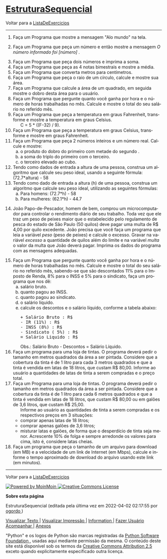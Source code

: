 <!DOCTYPE HTML PUBLIC "-//W3C//DTD HTML 4.01//EN" "http://www.w3.org/TR/html4/strict.dtd">
<html>
 <head>
  <meta content="text/html;charset=utf-8" http-equiv="Content-Type"/>
  <meta content="index,nofollow" name="robots"/>
   <div id="page">
    <h1 id="pagelocation">
     <span>
      <a class="backlink" href="/EstruturaSequencial?action=fullsearch&amp;context=180&amp;value=linkto%3A%22EstruturaSequencial%22" rel="nofollow" title="Clique para fazer uma busca completa por este título">
       EstruturaSequencial
      </a>
     </span>
    </h1>
    <!-- INICIO -->
    <div dir="ltr" id="content" lang="pt-br">
     <span class="anchor" id="top">
     </span>
     <span class="anchor" id="line-1">
     </span>
     <p class="line862">
      Voltar para a
      <a href="/ListaDeExercicios">
       ListaDeExercicios
      </a>
      <span class="anchor" id="line-2">
      </span>
      <hr/>
      <p class="line874">
       <span class="anchor" id="line-3">
       </span>
       <span class="anchor" id="line-4">
       </span>
       <ol type="1">
        <li>
         Faça um Programa que mostre a mensagem "Alo mundo" na tela.
         <span class="anchor" id="line-5">
         </span>
         <span class="anchor" id="line-6">
         </span>
        </li>
        <li class="gap">
         <p class="line862">
          Faça um Programa que peça um número e então mostre a mensagem
          <em>
           O número informado foi [número]
          </em>
          .
          <span class="anchor" id="line-7">
          </span>
          <span class="anchor" id="line-8">
          </span>
         </p>
        </li>
        <li class="gap">
         Faça um Programa que peça dois números e imprima a soma.
         <span class="anchor" id="line-9">
         </span>
         <span class="anchor" id="line-10">
         </span>
        </li>
        <li class="gap">
         Faça um Programa que peça as 4 notas bimestrais e mostre a média.
         <span class="anchor" id="line-11">
         </span>
         <span class="anchor" id="line-12">
         </span>
        </li>
        <li class="gap">
         Faça um Programa que converta metros para centímetros.
         <span class="anchor" id="line-13">
         </span>
         <span class="anchor" id="line-14">
         </span>
        </li>
        <li class="gap">
         Faça um Programa que peça o raio de um círculo, calcule e mostre sua área.
         <span class="anchor" id="line-15">
         </span>
         <span class="anchor" id="line-16">
         </span>
        </li>
        <li class="gap">
         Faça um Programa que calcule a área de um quadrado, em seguida mostre o dobro desta área para o usuário.
         <span class="anchor" id="line-17">
         </span>
         <span class="anchor" id="line-18">
         </span>
        </li>
        <li class="gap">
         Faça um Programa que pergunte quanto você ganha por hora e o número de horas trabalhadas no mês. Calcule e mostre o total do seu salário no referido mês.
         <span class="anchor" id="line-19">
         </span>
         <span class="anchor" id="line-20">
         </span>
        </li>
        <li class="gap">
         Faça um Programa que peça a temperatura em graus Fahrenheit, transforme e mostre a temperatura em graus Celsius.
         <span class="anchor" id="line-21">
         </span>
         <ul>
          <li style="list-style-type:none">
           C = 5 * ((F-32) / 9).
           <span class="anchor" id="line-22">
           </span>
           <span class="anchor" id="line-23">
           </span>
          </li>
         </ul>
        </li>
        <li class="gap">
         Faça um Programa que peça a temperatura em graus Celsius, transforme e mostre em graus Fahrenheit.
         <span class="anchor" id="line-24">
         </span>
         <span class="anchor" id="line-25">
         </span>
        </li>
        <li class="gap">
         Faça um Programa que peça 2 números inteiros e um número real. Calcule e mostre:
         <span class="anchor" id="line-26">
         </span>
         <ol type="a">
          <li>
           o produto do dobro do primeiro com metade do segundo .
           <span class="anchor" id="line-27">
           </span>
          </li>
          <li>
           a soma do triplo do primeiro com o terceiro.
           <span class="anchor" id="line-28">
           </span>
          </li>
          <li>
           o terceiro elevado ao cubo.
           <span class="anchor" id="line-29">
           </span>
           <span class="anchor" id="line-30">
           </span>
          </li>
         </ol>
        </li>
        <li class="gap">
         Tendo como dados de entrada a altura de uma pessoa, construa um algoritmo que calcule seu peso ideal, usando a seguinte fórmula: (72.7*altura) - 58
         <span class="anchor" id="line-31">
         </span>
         <span class="anchor" id="line-32">
         </span>
        </li>
        <li class="gap">
         Tendo como dado de entrada a altura (h) de uma pessoa, construa um algoritmo que calcule seu peso ideal, utilizando as seguintes fórmulas:
         <span class="anchor" id="line-33">
         </span>
         <ol type="a">
          <li>
           Para homens: (72.7*h) - 58
           <span class="anchor" id="line-34">
           </span>
          </li>
          <li>
           Para mulheres: (62.1*h) - 44.7
           <span class="anchor" id="line-35">
           </span>
           <span class="anchor" id="line-36">
           </span>
           <span class="anchor" id="line-37">
           </span>
          </li>
         </ol>
        </li>
        <li class="gap">
         <p class="line862">
          João Papo-de-Pescador, homem de bem, comprou um microcomputador para controlar o rendimento diário de seu trabalho. Toda vez que ele traz um peso de peixes maior que o estabelecido pelo regulamento de pesca do estado de São Paulo (50 quilos) deve pagar uma multa de R$ 4,00 por quilo excedente. João precisa que você faça um programa que leia a variável
          <em>
           peso
          </em>
          (peso de peixes) e calcule o excesso. Gravar na variável
          <em>
           excesso
          </em>
          a quantidade de quilos além do limite e na variável
          <em>
           multa
          </em>
          o valor da multa que João deverá pagar. Imprima os dados do programa com as mensagens adequadas.
          <span class="anchor" id="line-38">
          </span>
          <span class="anchor" id="line-39">
          </span>
         </p>
        </li>
        <li class="gap">
         Faça um Programa que pergunte quanto você ganha por hora e o número de horas trabalhadas no mês. Calcule e mostre o total do seu salário no referido mês, sabendo-se que são descontados 11% para o Imposto de Renda, 8% para o INSS e 5% para o sindicato, faça um programa que nos dê:
         <span class="anchor" id="line-40">
         </span>
         <ol type="a">
          <li>
           salário bruto.
           <span class="anchor" id="line-41">
           </span>
          </li>
          <li>
           quanto pagou ao INSS.
           <span class="anchor" id="line-42">
           </span>
          </li>
          <li>
           quanto pagou ao sindicato.
           <span class="anchor" id="line-43">
           </span>
          </li>
          <li>
           o salário líquido.
           <span class="anchor" id="line-44">
           </span>
          </li>
          <li>
           calcule os descontos e o salário líquido, conforme a tabela abaixo:
           <span class="anchor" id="line-45">
           </span>
           <span class="anchor" id="line-46">
           </span>
           <span class="anchor" id="line-47">
           </span>
           <span class="anchor" id="line-48">
           </span>
           <span class="anchor" id="line-49">
           </span>
           <span class="anchor" id="line-50">
           </span>
           <span class="anchor" id="line-51">
           </span>
           <pre><span class="anchor" id="line-1"></span>+ Salário Bruto : R$
<span class="anchor" id="line-2"></span>- IR (11%) : R$
<span class="anchor" id="line-3"></span>- INSS (8%) : R$
<span class="anchor" id="line-4"></span>- Sindicato ( 5%) : R$
<span class="anchor" id="line-5"></span>= Salário Liquido : R$</pre>
           <span class="anchor" id="line-52">
           </span>
           Obs.: Salário Bruto - Descontos = Salário Líquido.
           <span class="anchor" id="line-53">
           </span>
           <span class="anchor" id="line-54">
           </span>
          </li>
         </ol>
        </li>
        <li class="gap">
         Faça um programa para uma loja de tintas. O programa deverá pedir o tamanho em metros quadrados da área a ser pintada. Considere que a cobertura da tinta é de 1 litro para cada 3 metros quadrados e que a tinta é vendida em latas de 18 litros, que custam R$ 80,00. Informe ao usuário a quantidades de latas de tinta a serem compradas e o preço total.
         <span class="anchor" id="line-55">
         </span>
         <span class="anchor" id="line-56">
         </span>
        </li>
        <li class="gap">
         Faça um Programa para uma loja de tintas. O programa deverá pedir o tamanho em metros quadrados da área a ser pintada. Considere que a cobertura da tinta é de 1 litro para cada 6 metros quadrados e que a tinta é vendida em latas de 18 litros, que custam R$ 80,00 ou em galões de 3,6 litros, que custam R$ 25,00.
         <span class="anchor" id="line-57">
         </span>
         <ul>
          <li style="list-style-type:none">
           Informe ao usuário as quantidades de tinta a serem compradas e os respectivos preços em 3 situações:
           <span class="anchor" id="line-58">
           </span>
          </li>
          <li>
           comprar apenas latas de 18 litros;
           <span class="anchor" id="line-59">
           </span>
          </li>
          <li>
           comprar apenas galões de 3,6 litros;
           <span class="anchor" id="line-60">
           </span>
          </li>
          <li>
           misturar latas e galões, de forma que o desperdício de tinta seja menor.
           <span class="anchor" id="line-61">
           </span>
           <span class="anchor" id="line-62">
           </span>
           Acrescente 10% de folga e sempre arredonde os valores para cima, isto é, considere latas cheias.
           <span class="anchor" id="line-63">
           </span>
           <span class="anchor" id="line-64">
           </span>
          </li>
         </ul>
        </li>
        <li class="gap">
         Faça um programa que peça o tamanho de um arquivo para download (em MB) e a velocidade de um link de Internet (em Mbps), calcule e informe o tempo aproximado de download do arquivo usando este link (em minutos).
         <span class="anchor" id="line-65">
         </span>
         <span class="anchor" id="line-66">
         </span>
        </li>
       </ol>
       <p class="line867">
        <hr/>
        <p class="line874">
         <span class="anchor" id="line-67">
         </span>
         Voltar para a
         <a href="/ListaDeExercicios">
          ListaDeExercicios
         </a>
         <span class="anchor" id="line-68">
         </span>
         <span class="anchor" id="bottom">
         </span>
        </p>
       </p>
      </p>
     </p>
    </div>
    <!-- FIM -->
   </div>
   <!-- page -->
  </div>
  <!-- core -->
  <div id="footer">
   <div class="partners">
    <p>
     <a href="http://moinmo.in/">
      <img alt="Powered by MoinMoin" src="/pybr/img/logo_moin.png"/>
     </a>
     <a href="https://creativecommons.org/licenses/by/2.5/br/" rel="license">
      <img alt="Creative Commons License" src="https://creativecommons.org/images/public/somerights20.png" style="border-width:0"/>
     </a>
    </p>
   </div>
   <div class="information">
    <p>
     <span style="font-weight: bold;">
      Sobre esta página
     </span>
    </p>
    <p class="info" dir="ltr" id="pageinfo" lang="pt-br">
     EstruturaSequencial  (editada pela última vez em 2022-04-02 02:17:55 por
     <span title="ogordo @ 191-6-134-138.rev.netcom.tv.br[191.6.134.138]">
      <a class="nonexistent" href="/ogordo" title="ogordo @ 191-6-134-138.rev.netcom.tv.br[191.6.134.138]">
       ogordo
      </a>
     </span>
     )
    </p>
    <p>
     <a href="?action=raw">
      Visualizar Texto
     </a>
     |
     <a href="?action=print">
      Visualizar Impressão
     </a>
     |
     <a href="?action=info">
      Information
     </a>
     |
     <a href="?action=SubscribeUser">
      Fazer Usuário Acompanhar
     </a>
     |
     <a href="?action=AttachFile">
      Anexos
     </a>
    </p>
    <p>
    </p>
    <p>
     "Python" e os logos de Python são marcas registradas da
     <a href="http://www.python.org/psf">
      Python Software Foundation
     </a>
     , usadas aqui mediante permissão da mesma. O conteúdo deste site está disponível sob os termos da
     <a href="http://creativecommons.org/licenses/by/2.5/br/">
      Creative Commons Attribution 2.5
     </a>
     exceto quando explicitamente especificado outra licença.
    </p>
   </div>
   <!-- information -->
  </div>
  <!-- footer -->
 </body>
</html>
